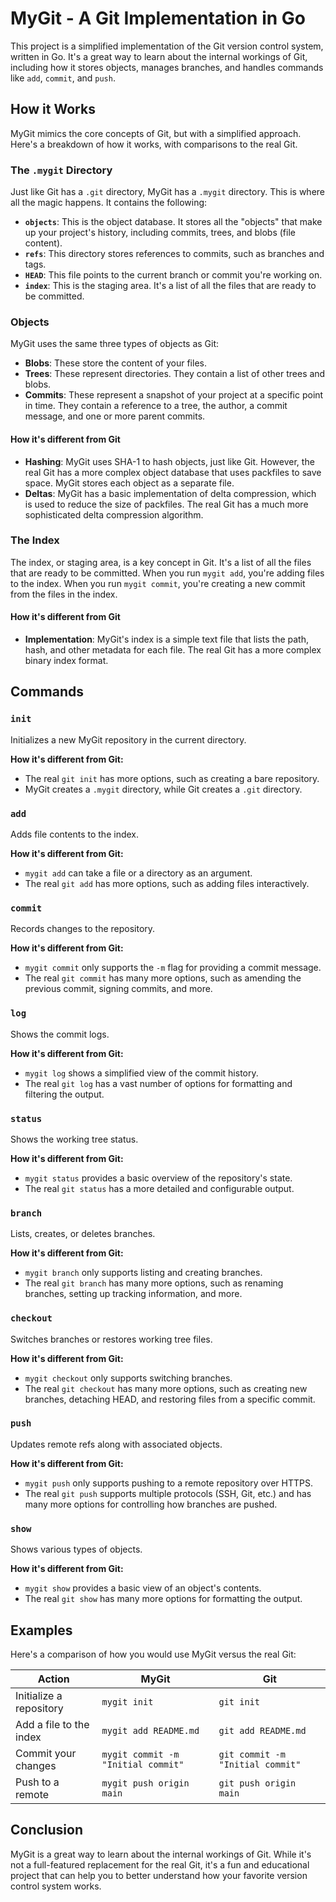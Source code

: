 # MyGit - A Git Implementation in Go

This project is a simplified implementation of the Git version control system, written in Go. It's a great way to learn about the internal workings of Git, including how it stores objects, manages branches, and handles commands like `add`, `commit`, and `push`.

## How it Works

MyGit mimics the core concepts of Git, but with a simplified approach. Here's a breakdown of how it works, with comparisons to the real Git.

### The `.mygit` Directory

Just like Git has a `.git` directory, MyGit has a `.mygit` directory. This is where all the magic happens. It contains the following:

- **`objects`**: This is the object database. It stores all the "objects" that make up your project's history, including commits, trees, and blobs (file content).
- **`refs`**: This directory stores references to commits, such as branches and tags.
- **`HEAD`**: This file points to the current branch or commit you're working on.
- **`index`**: This is the staging area. It's a list of all the files that are ready to be committed.

### Objects

MyGit uses the same three types of objects as Git:

- **Blobs**: These store the content of your files.
- **Trees**: These represent directories. They contain a list of other trees and blobs.
- **Commits**: These represent a snapshot of your project at a specific point in time. They contain a reference to a tree, the author, a commit message, and one or more parent commits.

#### How it's different from Git

- **Hashing**: MyGit uses SHA-1 to hash objects, just like Git. However, the real Git has a more complex object database that uses packfiles to save space. MyGit stores each object as a separate file.
- **Deltas**: MyGit has a basic implementation of delta compression, which is used to reduce the size of packfiles. The real Git has a much more sophisticated delta compression algorithm.

### The Index

The index, or staging area, is a key concept in Git. It's a list of all the files that are ready to be committed. When you run `mygit add`, you're adding files to the index. When you run `mygit commit`, you're creating a new commit from the files in the index.

#### How it's different from Git

- **Implementation**: MyGit's index is a simple text file that lists the path, hash, and other metadata for each file. The real Git has a more complex binary index format.

## Commands

### `init`

Initializes a new MyGit repository in the current directory.

**How it's different from Git:**
- The real `git init` has more options, such as creating a bare repository.
- MyGit creates a `.mygit` directory, while Git creates a `.git` directory.

### `add`

Adds file contents to the index.

**How it's different from Git:**
- `mygit add` can take a file or a directory as an argument.
- The real `git add` has more options, such as adding files interactively.

### `commit`

Records changes to the repository.

**How it's different from Git:**
- `mygit commit` only supports the `-m` flag for providing a commit message.
- The real `git commit` has many more options, such as amending the previous commit, signing commits, and more.

### `log`

Shows the commit logs.

**How it's different from Git:**
- `mygit log` shows a simplified view of the commit history.
- The real `git log` has a vast number of options for formatting and filtering the output.

### `status`

Shows the working tree status.

**How it's different from Git:**
- `mygit status` provides a basic overview of the repository's state.
- The real `git status` has a more detailed and configurable output.

### `branch`

Lists, creates, or deletes branches.

**How it's different from Git:**
- `mygit branch` only supports listing and creating branches.
- The real `git branch` has many more options, such as renaming branches, setting up tracking information, and more.

### `checkout`

Switches branches or restores working tree files.

**How it's different from Git:**
- `mygit checkout` only supports switching branches.
- The real `git checkout` has many more options, such as creating new branches, detaching HEAD, and restoring files from a specific commit.

### `push`

Updates remote refs along with associated objects.

**How it's different from Git:**
- `mygit push` only supports pushing to a remote repository over HTTPS.
- The real `git push` supports multiple protocols (SSH, Git, etc.) and has many more options for controlling how branches are pushed.

### `show`

Shows various types of objects.

**How it's different from Git:**
- `mygit show` provides a basic view of an object's contents.
- The real `git show` has many more options for formatting the output.

## Examples

Here's a comparison of how you would use MyGit versus the real Git:

| Action | MyGit | Git |
| --- | --- | --- |
| Initialize a repository | `mygit init` | `git init` |
| Add a file to the index | `mygit add README.md` | `git add README.md` |
| Commit your changes | `mygit commit -m "Initial commit"` | `git commit -m "Initial commit"` |
| Push to a remote | `mygit push origin main` | `git push origin main` |

## Conclusion

MyGit is a great way to learn about the internal workings of Git. While it's not a full-featured replacement for the real Git, it's a fun and educational project that can help you to better understand how your favorite version control system works.
